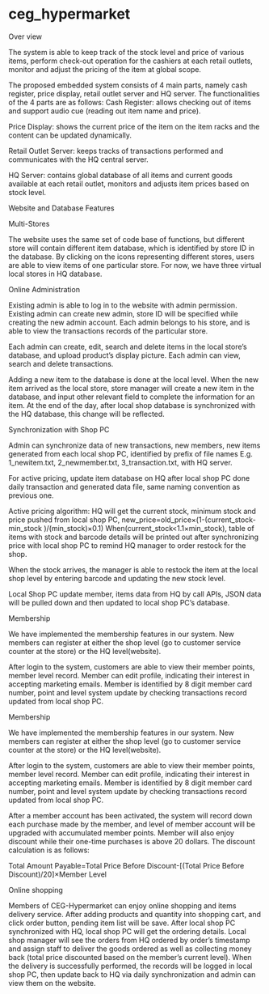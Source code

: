 ceg_hypermarket
===============

Over view

The system is able to keep track of the stock level and price of various items, perform check-out operation for the cashiers at each retail outlets, monitor and adjust the pricing of the item at global scope.


The proposed embedded system consists of 4 main parts, namely cash register, price display, retail outlet server and HQ server. The functionalities of the 4 parts are as follows:
Cash Register: allows checking out of items and support audio cue (reading out item name and price).

Price Display: shows the current price of the item on the item racks and the content can be updated dynamically.

Retail Outlet Server: keeps tracks of transactions performed and communicates with the HQ central server.

HQ Server: contains global database of all items and current goods available at each retail outlet, monitors and adjusts item prices based on stock level.


Website and Database Features


Multi-Stores

The website uses the same set of code base of functions, but different store will contain different item database, which is identified by store ID in the database. By clicking on the icons representing different stores, users are able to view items of one particular store. For now, we have three virtual local stores in HQ database.


Online Administration

Existing admin is able to log in to the website with admin permission. Existing admin can create new admin, store ID will be specified while creating the new admin account. Each admin belongs to his store, and is able to view the transactions records of the particular store.

Each admin can create, edit, search and delete items in the local store’s database, and upload product’s display picture. Each admin can view, search and delete transactions.

Adding a new item to the database is done at the local level. When the new item arrived as the local store, store manager will create a new item in the database, and input other relevant field to complete the information for an item. At the end of the day, after local shop database is synchronized with the HQ database, this change will be reflected.


Synchronization with Shop PC

Admin can synchronize data of new transactions, new members, new items generated from each local shop PC, identified by prefix of file names E.g. 1_newitem.txt, 2_newmember.txt, 3_transaction.txt, with HQ server.

For active pricing, update item database on HQ after local shop PC done daily transaction and generated data file, same naming convention as previous one.

Active pricing algorithm: HQ will get the current stock, minimum stock and price pushed from local shop PC, new_price=old_price×(1-(current_stock-min_stock )/(min_stock)×0.1) When(current_stock<1.1×min_stock), table of items with stock and barcode details will be printed out after synchronizing price with local shop PC to remind HQ manager to order restock for the shop.

When the stock arrives, the manager is able to restock the item at the local shop level by entering barcode and updating the new stock level.

Local Shop PC update member, items data from HQ by call APIs, JSON data will be pulled down and then updated to local shop PC’s database.


Membership

We have implemented the membership features in our system. New members can register at either the shop level (go to customer service counter at the store) or the HQ level(website).

After login to the system, customers are able to view their member points, member level record. Member can edit profile, indicating their interest in accepting marketing emails. Member is identified by 8 digit member card number, point and level system update by checking transactions record updated from local shop PC.


Membership

We have implemented the membership features in our system. New members can register at either the shop level (go to customer service counter at the store) or the HQ level(website).

After login to the system, customers are able to view their member points, member level record. Member can edit profile, indicating their interest in accepting marketing emails. Member is identified by 8 digit member card number, point and level system update by checking transactions record updated from local shop PC.

After a member account has been activated, the system will record down each purchase made by the member, and level of member account will be upgraded with accumulated member points. Member will also enjoy discount while their one-time purchases is above 20 dollars. The discount calculation is as follows:

Total Amount Payable=Total Price Before Discount-[(Total Price Before Discount)/20]×Member Level


Online shopping

Members of CEG-Hypermarket can enjoy online shopping and items delivery service. After adding products and quantity into shopping cart, and click order button, pending item list will be save. After local shop PC synchronized with HQ, local shop PC will get the ordering details. Local shop manager will see the orders from HQ ordered by order’s timestamp and assign staff to deliver the goods ordered as well as collecting money back (total price discounted based on the member’s current level). When the delivery is successfully performed, the records will be logged in local shop PC, then update back to HQ via daily synchronization and admin can view them on the website.
